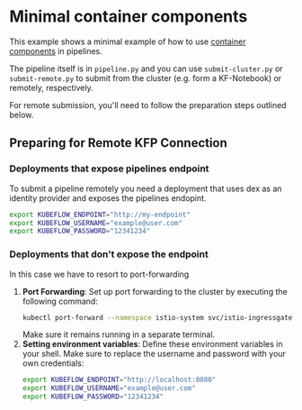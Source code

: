 # Minimal container components
This example shows a minimal example of how to use 
[container components](https://www.kubeflow.org/docs/components/pipelines/v2/components/container-components/)
in pipelines.  

The pipeline itself is in `pipeline.py` and you can use `submit-cluster.py` or `submit-remote.py` to submit from
the cluster (e.g. form a KF-Notebook) or remotely, respectively.

For remote submission, you'll need to follow the preparation steps outlined below.

## Preparing for Remote KFP Connection
### Deployments that expose pipelines endpoint
To submit a pipeline remotely you need a deployment that uses dex as an identity provider and exposes the 
pipelines endopint.

```sh
export KUBEFLOW_ENDPOINT="http://my-endpoint"
export KUBEFLOW_USERNAME="example@user.com"
export KUBEFLOW_PASSWORD="12341234"
 ```

### Deployments that don't expose the endpoint
In this case we have to resort to port-forwarding
1. **Port Forwarding**: Set up port forwarding to the cluster by executing the following command:
   ```sh
   kubectl port-forward --namespace istio-system svc/istio-ingressgateway 8080:80
   ```
   Make sure it remains running in a separate terminal.
2. **Setting environment variables**: Define these environment variables in your shell. Make sure to replace the username and password with your own credentials:
    ```sh
    export KUBEFLOW_ENDPOINT="http://localhost:8080"
    export KUBEFLOW_USERNAME="example@user.com"
    export KUBEFLOW_PASSWORD="12341234"
    ```
